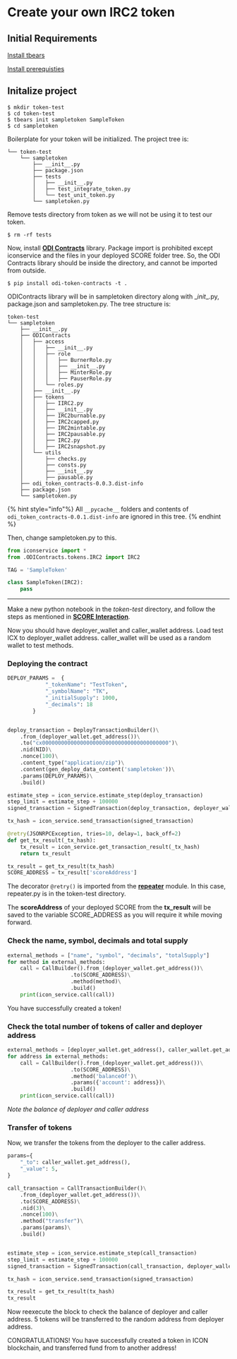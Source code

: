 # Create your own IRC2 token

## Initial Requirements
[Install tbears](https://www.icondev.io/docs/tbears-installation)

[Install prerequisties](prerequisites.md)

## Initalize project
```Shell
$ mkdir token-test
$ cd token-test
$ tbears init sampletoken SampleToken
$ cd sampletoken
```


Boilerplate for your token will be initialized. The project tree is:
```
└── token-test
    └── sampletoken
        ├── __init__.py
        ├── package.json
        ├── tests
        │   ├── __init__.py
        │   ├── test_integrate_token.py
        │   └── test_unit_token.py
        └── sampletoken.py
```   

Remove tests directory from token as we will not be using it to test our token. 

```Shell
$ rm -rf tests
```

Now, install **[ODI Contracts]()** library. Package import is prohibited except iconservice and the files in your deployed SCORE folder tree. So, the ODI Contracts library should be inside the directory, and cannot be imported from outside.

```Shell
$ pip install odi-token-contracts -t .
```
ODIContracts library will be in sampletoken directory along with \__init__.py, package.json and sampletoken.py. The tree structure is:
```
token-test
└── sampletoken
    ├── __init__.py
    ├── ODIContracts
    │   ├── access
    │   │   ├── __init__.py
    │   │   ├── role
    │   │   │   ├── BurnerRole.py
    │   │   │   ├── __init__.py
    │   │   │   ├── MinterRole.py
    │   │   │   ├── PauserRole.py
    │   │   └── roles.py
    │   ├── __init__.py
    │   ├── tokens
    │   │   ├── IIRC2.py
    │   │   ├── __init__.py
    │   │   ├── IRC2burnable.py
    │   │   ├── IRC2capped.py
    │   │   ├── IRC2mintable.py
    │   │   ├── IRC2pausable.py
    │   │   ├── IRC2.py
    │   │   ├── IRC2snapshot.py
    │   └── utils
    │       ├── checks.py
    │       ├── consts.py
    │       ├── __init__.py
    │       ├── pausable.py
    ├── odi_token_contracts-0.0.3.dist-info
    ├── package.json
    └── sampletoken.py

```
{% hint style="info"%}
All `__pycache__` folders and contents of `odi_token_contracts-0.0.1.dist-info` are ignored in this tree. 
{% endhint %}

Then, change sampletoken.py to this. 

```Python
from iconservice import *
from .ODIContracts.tokens.IRC2 import IRC2

TAG = 'SampleToken'

class SampleToken(IRC2):
    pass
```
---

Make a new python notebook in the *token-test* directory, and follow the steps as mentioned in **[SCORE Interaction](scoreInteraction.md)**.


Now you should have deployer_wallet and caller_wallet address. Load test ICX to deployer_wallet address. caller_wallet will be used as a random wallet to test methods.


### Deploying the contract

```Python
DEPLOY_PARAMS =  {
            "_tokenName": "TestToken",
            "_symbolName": "TK",
            "_initialSupply": 1000,
            "_decimals": 18
        }


deploy_transaction = DeployTransactionBuilder()\
    .from_(deployer_wallet.get_address())\
    .to("cx0000000000000000000000000000000000000000")\
    .nid(NID)\
    .nonce(100)\
    .content_type("application/zip")\
    .content(gen_deploy_data_content('sampletoken'))\
    .params(DEPLOY_PARAMS)\
    .build()

estimate_step = icon_service.estimate_step(deploy_transaction)
step_limit = estimate_step + 100000
signed_transaction = SignedTransaction(deploy_transaction, deployer_wallet, step_limit)

tx_hash = icon_service.send_transaction(signed_transaction)

@retry(JSONRPCException, tries=10, delay=1, back_off=2)
def get_tx_result(_tx_hash):
    tx_result = icon_service.get_transaction_result(_tx_hash)
    return tx_result

tx_result = get_tx_result(tx_hash)
SCORE_ADDRESS = tx_result['scoreAddress']
```
The decorator `@retry()` is imported from the [**repeater**](https://github.com/OpenDevICON/opendevicon/blob/master/repeater.py) module. In this case, repeater.py is in the token-test directory.


The **scoreAddress** of your deployed SCORE from the **tx_result** will be saved to the variable SCORE_ADDRESS as you will require it while moving forward.

### Check the name, symbol, decimals and total supply
```Python
external_methods = ["name", "symbol", "decimals", "totalSupply"]
for method in external_methods:
    call = CallBuilder().from_(deployer_wallet.get_address())\
                    .to(SCORE_ADDRESS)\
                    .method(method)\
                    .build()
    print(icon_service.call(call))
``` 
You have successfully created a token!

### Check the total number of tokens of caller and deployer address
```Python
external_methods = [deployer_wallet.get_address(), caller_wallet.get_address()]
for address in external_methods:
    call = CallBuilder().from_(deployer_wallet.get_address())\
                    .to(SCORE_ADDRESS)\
                    .method('balanceOf')\
                    .params({'account': address})\
                    .build()
    print(icon_service.call(call))
```
*Note the balance of deployer and caller address*

### Transfer of tokens
Now, we transfer the tokens from the deployer to the caller address.
```Python
params={
    "_to": caller_wallet.get_address(),
    "_value": 5,
}

call_transaction = CallTransactionBuilder()\
    .from_(deployer_wallet.get_address())\
    .to(SCORE_ADDRESS)\
    .nid(3)\
    .nonce(100)\
    .method("transfer")\
    .params(params)\
    .build()


estimate_step = icon_service.estimate_step(call_transaction)
step_limit = estimate_step + 100000
signed_transaction = SignedTransaction(call_transaction, deployer_wallet, step_limit)

tx_hash = icon_service.send_transaction(signed_transaction)

tx_result = get_tx_result(tx_hash)
tx_result
```

Now reexecute the block to check the balance of deployer and caller address. 5 tokens will be transferred to the random address from deployer address. 


CONGRATULATIONS! You have successfully created a token in ICON blockchain, and transferred fund from to another address!